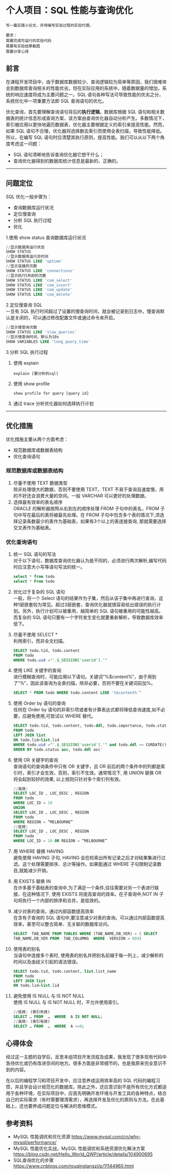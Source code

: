 # 个人项目：SQL 性能与查询优化

```
写一篇实践小论文，并用编写实验过程的实验代理。

要求：
需要完成可运行的实验代码
需要有实验结果截图
需要分享心得
```
## 前言  
在课程开发项目中，由于数据库数据较少、查询逻辑较为简单等原因，我们很难体会到数据库查询相关的性能优劣。但在实际应用的系统中，随着数据量的增加，系统的响应速度将成为主要问题之一。SQL 语句各种写法可导致性能的优劣之分，系统优化中一项重要方法即 SQL 查询语句的优化。

优化查询，首先要理解查询语句背后的**执行逻辑**。数据库根据 SQL 语句和相关数据表的统计信息形成查询方案，该方案由查询优化器自动分析产生。多数情况下，索引被应用以更快地遍历数据表，优化器主要根据定义的索引来提高性能。然而，如果 SQL 语句不合理，优化器将选择删去索引而使用全表扫描，导致性能降低。所以，在编写 SQL 语句时应清楚其执行原则，提高性能。我们可以从以下两个角度考虑这一问题：

- SQL 语句清晰地告诉查询优化器它想干什么；
- 查询优化器得到的数据库统计信息是最新的、正确的。

---

## 问题定位
SQL 优化一般步骤为：
- 查询数据库运行状况
- 定位慢查询
- 分析 SQL 执行过程
- 优化

1.使用 show status 查询数据库运行状况  
```sql
//显示数据库运行状态
SHOW STATUS
//显示数据库运行总时间
SHOW STATUS LIKE 'uptime'
//显示连接的次数
SHOW STATUS LIKE 'connections'
//显示执行CRUD的次数
SHOW STATUS LIKE 'com_select'
SHOW STATUS LIKE 'com_insert'
SHOW STATUS LIKE 'com_update'
SHOW STATUS LIKE 'com_delete'
```
2.定位慢查询 SQL  
一旦有 SQL 执行时间超过了设置的慢查询时间，就会被记录到日志中。慢查询默认是关闭的，可以通过修改配置文件或通过命令来开启。
```sql
//显示慢查询次数
SHOW STATUS LIKE 'slow_queries'
//显示慢查询时间，默认为10s
SHOW VARIABLES LIKE 'long_query_time'
```

3.分析 SQL 执行过程  
1. 使用 explain  
    ```
    explain [要分析的sql]
    ```
2. 使用 show profile  
    ```
    show profile for query [query id]
    ```
3. 通过 trace 分析优化器如何选择执行计划  

---

## 优化措施
优化措施主要从两个方面考虑：
- 规范数据库或数据表结构
- 优化查询语句

### 规范数据库或数据表结构
1. 尽量不使用 TEXT 数据类型  
    除非处理很大的数据，否则不要使用 TEXT，TEXT 不易于查询且速度慢，用的不好还会浪费大量的空间。一般 VARCHAR 可以更好的处理数据。
2. 选择最有效率的表名顺序  
    ORACLE 的解析器按照从右到左的顺序处理 FROM 子句中的表名，FROM 子句中写在最后的表将被最先处理。在 FROM 子句中包含多个表的情况下,须选择记录条数最少的表作为基础表，如果有3个以上的表连接查询, 那就需要选择交叉表作为基础表。

### 优化查询语句
1. 统一 SQL 语句的写法  
    对于以下语句，数据库查询优化器认为是不同的，必须进行两次解析,编写代码时应注意大小写等语句写法的统一。 
    ```sql
    select * from todo
    select * From todo
    ```
2. 优化过于复杂的 SQL 语句  
    一般，将一个 Select 语句的结果作为子集，然后从该子集中再进行查询，这种1层嵌套较为常见。超过3层嵌套，查询优化器就很容易给出错误的执行计划。另外，执行计划可以被重用，越简单的 SQL 语句被重用的可能性越高。而复杂的 SQL 语句只要有一个字符发生变化就要重新解析，导致数据库效率低下。

3. 尽量不使用 SELECT *   
    利用索引，而非全文扫描。
    ```sql
    SELECT todo.tid, todo.content
    FROM todo 
    WHERE todo.uid ="'.$_SESSION['userid'].'"
    ```
4. 使用 LIKE 关键字的查询  
    进行模糊查询时，可能应用以下语句。关键词“%$content%”，由于用到了“%”，因此该查询为全表扫描，除非必要，否则不要在关键词前加%。
    ```sql
    SELECT * FROM todo WHERE todo.content LIKE '%$content%'’
    ```

5. 使用 Order by 语句的查询  
    任何在 Order by 语句的非索引项或者有计算表达式都将降低查询速度,如不必要，应避免使用,可尝试以 WHERE 替代。
    ```sql
    SELECT todo.tid, todo.content, todo.ddl, todo.importance, todo.status, list.list_name 
    FROM todo 
    LEFT JOIN list 
    ON todo.lid=list.lid 
    WHERE todo.uid ="'.$_SESSION['userid'].'" and todo.ddl >= CURDATE() 
    ORDER BY todo.status asc, todo.ddl asc'
    ```

6. 使用 OR 关键字的查询  
    查询语句的查询条件中只有 OR 关键字，且 OR 前后的两个条件中的列都是索引时，索引才会生效，否则，索引不生效。通常情况下, 用 UNION 替换 OR 将会起到较好的效果, 以上规则只针对多个索引列有效。
    ```sql    
    //高效: 
    SELECT LOC_ID , LOC_DESC , REGION 
    FROM todo 
    WHERE LOC_ID = 10 
    UNION 
    SELECT LOC_ID , LOC_DESC , REGION 
    FROM todo 
    WHERE REGION = “MELBOURNE” 
    //低效: 
    SELECT LOC_ID , LOC_DESC , REGION 
    FROM todo 
    WHERE LOC_ID = 10 OR REGION = “MELBOURNE” 
    ```

6. 用 WHERE 替换 HAVING   
    避免使用 HAVING 子句, HAVING 会在检索出所有记录之后才对结果集进行过滤。这个处理需要排序、总计等操作。如果能通过 WHERE 子句限制记录数目,就能减少开销。

7. 用 EXISTS 替换 IN   
    在许多基于基础表的查询中,为了满足一个条件,往往需要对另一个表进行联接，在这种情况下, 使用 EXISTS 将提高查询的效率。在子查询中,NOT IN 子句将执行一个内部的排序和合并，是低效的。

8. 减少对表的查询，通过内部函数提高效率   
    在含有子查询的 SQL 语句中,要注意减少对表的查询。可以通过内部函数提高效率，甚至可以整合简单、无关联的数据库访问。 
    ```sql    
    SELECT  TAB_NAME FROM TABLES WHERE (TAB_NAME,DB_VER) = ( SELECT 
    TAB_NAME,DB_VER FROM  TAB_COLUMNS  WHERE  VERSION = 604) 
    ```

9. 使用表的别名  
    当语句中连接多个表时, 使用表的别名并把别名前缀于每一列上，减少解析的时间以及由歧义引起的语法错误。
    ```sql
    SELECT todo.tid, todo.content, list.list_name 
    FROM todo 
    LEFT JOIN list 
    ON todo.lid=list.lid 
    ```
10. 避免使用 IS NULL 与 IS NOT NULL  
    使用 IS NULL 与 IS NOT NULL 时，不允许使用索引。
    ```sql    
    //低效: (索引失效) 
    SELECT … FROM  …  WHERE  A IS NOT NULL; 
    //高效: (索引有效) 
    SELECT … FROM  …  WHERE  A >=0;
    ``` 

## 心得体会
经过这一主题的自学后，反思本组项目开发流程及成果，我发现了很多现有代码中急待优化或仍有改进空间的地方。很多方面是非常细节的，也是我原来完全意识不到的内容。

在以后的编程学习和项目开发中，应注意养成运用效率高的 SQL 代码的编程习惯，并且学会设计规范化的数据库。除此之外，还应意识到不是所有优化方式都适用于各种环境，在实际项目中，应首先明确开发环境与开发工具的各种特点，结合自己的实际需求（有时需要理清需求），再选择开发及优化的原则与方法。在此基础上，还也要养成问题定位与解决的思维模式。

## 参考资料
- MySQL 性能调优和优化资源 
https://www.mysql.com/cn/why-mysql/performance/
- MySQL 性能优化实战，MySQL 性能调优和系统资源优化解决方案
https://blog.csdn.net/Hello_World_QWP/article/details/104900695
- SQL查询优化的步骤
https://www.cnblogs.com/rouqinglangzi/p/11144960.html
